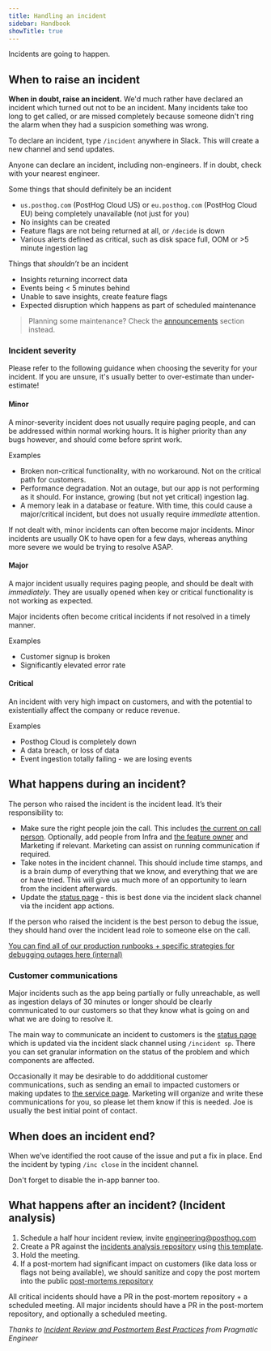 ```yaml
---
title: Handling an incident
sidebar: Handbook
showTitle: true
---
```


Incidents are going to happen.

## When to raise an incident

**When in doubt, raise an incident.** We'd much rather have declared an incident which turned out not to be an incident. Many incidents take too long to get called, or are missed completely because someone didn't ring the alarm when they had a suspicion something was wrong.

To declare an incident, type `/incident` anywhere in Slack. This will create a new channel and send updates.

Anyone can declare an incident, including non-engineers. If in doubt, check with your nearest engineer.

Some things that should definitely be an incident
- `us.posthog.com` (PostHog Cloud US) or `eu.posthog.com` (PostHog Cloud EU) being completely unavailable (not just for you)
- No insights can be created
- Feature flags are not being returned at all, or `/decide` is down
- Various alerts defined as critical, such as disk space full, OOM or >5 minute ingestion lag

Things that _shouldn’t_ be an incident
- Insights returning incorrect data
- Events being < 5 minutes behind
- Unable to save insights, create feature flags
- Expected disruption which happens as part of scheduled maintenance

> Planning some maintenance? Check the [announcements](/handbook/growth/marketing/product-announcements) section instead.

### Incident severity
Please refer to the following guidance when choosing the severity for your incident. If you are unsure, it's usually better to over-estimate than under-estimate!

#### Minor
A minor-severity incident does not usually require paging people, and can be addressed within normal working hours. It is higher priority than any bugs however, and should come before sprint work.

Examples
- Broken non-critical functionality, with no workaround. Not on the critical path for customers.
- Performance degradation. Not an outage, but our app is not performing as it should. For instance, growing (but not yet critical) ingestion lag.
- A memory leak in a database or feature. With time, this could cause a major/critical incident, but does not usually require _immediate_ attention.

If not dealt with, minor incidents can often become major incidents. Minor incidents are usually OK to have open for a few days, whereas anything more severe we would be trying to resolve ASAP.

#### Major
A major incident usually requires paging people, and should be dealt with _immediately_. They are usually opened when key or critical functionality is not working as expected.

Major incidents often become critical incidents if not resolved in a timely manner.

Examples
- Customer signup is broken
- Significantly elevated error rate

#### Critical
An incident with very high impact on customers, and with the potential to existentially affect the company or reduce revenue.

Examples
- Posthog Cloud is completely down
- A data breach, or loss of data
- Event ingestion totally failing - we are losing events

## What happens during an incident?

The person who raised the incident is the incident lead. It’s their responsibility to:
- Make sure the right people join the call. This includes [the current on call person](https://posthog.pagerduty.com/service-directory/P43Y0E8). Optionally, add people from Infra and [the feature owner](/handbook/engineering/feature-ownership) and Marketing if relevant. Marketing can assist on running communication if required.
- Take notes in the incident channel. This should include time stamps, and is a brain dump of everything that we know, and everything that we are or have tried. This will give us much more of an opportunity to learn from the incident afterwards.
- Update the [status page](https://status.posthog.com/) - this is best done via the incident slack channel via the incident app actions.

If the person who raised the incident is the best person to debug the issue, they should hand over the incident lead role to someone else on the call.

[You can find all of our production runbooks + specific strategies for debugging outages here (internal)](http://runbooks/)

### Customer communications

Major incidents such as the app being partially or fully unreachable, as well as ingestion delays of 30 minutes or longer should be clearly communicated to our customers so that they know what is going on and what we are doing to resolve it.

The main way to communicate an incident to customers is the [status page](https://status.posthog.com/) which is updated via the incident slack channel using `/incident sp`. There you can set granular information on the status of the problem and which components are affected.

Occasionally it may be desirable to do addditional customer communications, such as sending an email to impacted customers or making updates to [the service page](/service-message). Marketing will organize and write these communications for you, so please let them know if this is needed. Joe is usually the best initial point of contact. 

## When does an incident end?

When we’ve identified the root cause of the issue and put a fix in place. End the incident by typing `/inc close` in the incident channel.

Don't forget to disable the in-app banner too. 

## What happens after an incident? (Incident analysis)

1. Schedule a half hour incident review, invite engineering@posthog.com
2. Create a PR against the [incidents analysis repository](https://github.com/PostHog/incidents-analysis) using [this template](https://github.com/PostHog/incidents-analysis/blob/master/yyyy-mm-dd-template.md).
3. Hold the meeting.
4. If a post-mortem had significant impact on customers (like data loss or flags not being available), we should sanitize and copy the post mortem into the public [post-mortems repository](https://github.com/PostHog/post-mortems)

All critical incidents should have a PR in the post-mortem repository + a scheduled meeting. All major incidents should have a PR in the post-mortem repository, and optionally a scheduled meeting.

_Thanks to [Incident Review and Postmortem Best Practices](https://blog.pragmaticengineer.com/postmortem-best-practices/) from Pragmatic Engineer_
